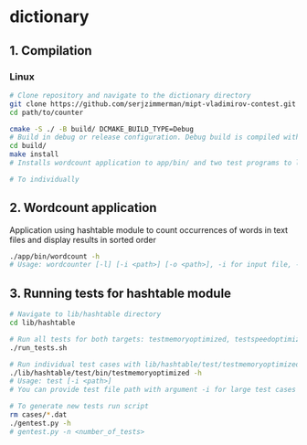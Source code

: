 # dictionary

## 1. Compilation

### Linux
```sh
# Clone repository and navigate to the dictionary directory
git clone https://github.com/serjzimmerman/mipt-vladimirov-contest.git
cd path/to/counter

cmake -S ./ -B build/ DCMAKE_BUILD_TYPE=Debug
# Build in debug or release configuration. Debug build is compiled with -pg flags for GNU profiler
cd build/
make install
# Installs wordcount application to app/bin/ and two test programs to lib/hashtable/test/bin/

# To individually 
```

## 2. Wordcount application

Application using hashtable module to count occurrences of words in text files and display results in sorted order
```sh
./app/bin/wordcount -h
# Usage: wordcounter [-l] [-i <path>] [-o <path>], -i for input file, -o for output file (default: prints to stdout), -l to lowercase all characters
```

## 3. Running tests for hashtable module
```sh
# Navigate to lib/hashtable directory
cd lib/hashtable

# Run all tests for both targets: testmemoryoptimized, testspeedoptimized
./run_tests.sh

# Run individual test cases with lib/hashtable/test/testmemoryoptimized(testspeedoptimized)
./lib/hashtable/test/bin/testmemoryoptimized -h
# Usage: test [-i <path>]
# You can provide test file path with argument -i for large test cases (file is then memory mapped). Otherwise program accepts input from stdin

# To generate new tests run script
rm cases/*.dat
./gentest.py -h
# gentest.py -n <number_of_tests>
```